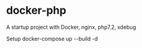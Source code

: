 # docker-php
A startup project with Docker, nginx, php7.2, xdebug

Setup
docker-compose up --build -d 
